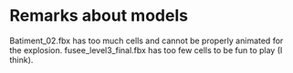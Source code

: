 # Remarks about models
Batiment_02.fbx has too much cells and cannot be properly animated for the explosion.
fusee_level3_final.fbx has too few cells to be fun to play (I think).


